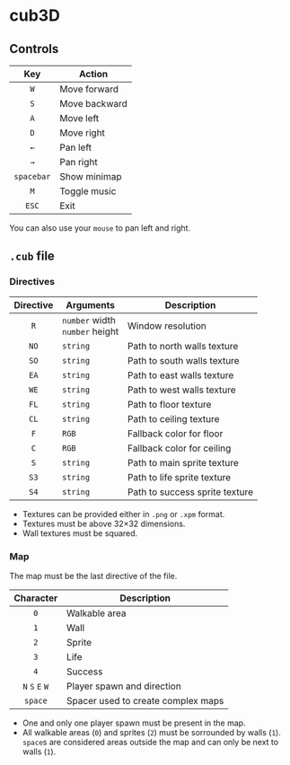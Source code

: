 # cub3D

## Controls

Key | Action
:-: | ------
`W` | Move forward
`S` | Move backward
`A` | Move left
`D` | Move right
`←` | Pan left
`→` | Pan right
`spacebar` | Show minimap
`M` | Toggle music
`ESC` | Exit

You can also use your `mouse` to pan left and right.

## `.cub` file

### Directives

Directive | Arguments | Description
:-------: | --------- | -----------
`R` | `number` width<br>`number` height | Window resolution
`NO` | `string` | Path to north walls texture
`SO` | `string` | Path to south walls texture
`EA` | `string` | Path to east walls texture
`WE` | `string` | Path to west walls texture
`FL` | `string` | Path to floor texture
`CL` | `string` | Path to ceiling texture
`F` | `RGB` | Fallback color for floor
`C` | `RGB` | Fallback color for ceiling
`S` | `string` | Path to main sprite texture
`S3` | `string` | Path to life sprite texture
`S4` | `string` | Path to success sprite texture

- Textures can be provided either in `.png` or `.xpm` format.
- Textures must be above 32×32 dimensions.
- Wall textures must be squared.

### Map

The map must be the last directive of the file.

Character | Description
:-------: | -----------
`0` | Walkable area
`1` | Wall
`2` | Sprite
`3` | Life
`4` | Success
`N` `S` `E` `W` | Player spawn and direction
`space` | Spacer used to create complex maps

- One and only one player spawn must be present in the map.
- All walkable areas (`0`) and sprites (`2`) must be sorrounded by walls (`1`). `space`s are considered areas outside the map and can only be next to walls (`1`).
